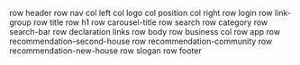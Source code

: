 row header
    row nav
        col left
            col logo
            col position
        col right
            row login
            row link-group
    row title
        row h1
        row carousel-title
    row search
        row category
        row search-bar
    row declaration
        links
row body
    row business
        col
    row app
    row recommendation-second-house
    row recommendation-community
    row recommendation-new-house
    row slogan
row footer